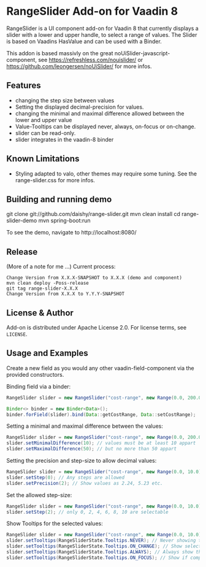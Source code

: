 # RangeSlider Add-on for Vaadin 8

RangeSlider is a UI component add-on for Vaadin 8 that currently displays a
slider with a lower and upper handle, to select a range of values. The Slider is based on Vaadins HasValue 
and can be used with a Binder.

This addon is based massivly on the great noUiSlider-javascript-component, see
https://refreshless.com/nouislider/ or https://github.com/leongersen/noUiSlider/ 
for more infos. 

## Features
* changing the step size between values
* Setting the displayed decimal-precision for values.
* changing the minimal and maximal difference allowed between the lower and upper value
* Value-Tooltips can be displayed never, always, on-focus or on-change.
* slider can be read-only.
* slider integrates in the vaadin-8 binder

## Known Limitations
* Styling adapted to valo, other themes may require some tuning. See the range-slider.css for more infos. 

## Building and running demo

git clone git://github.com/daishy/range-slider.git
mvn clean install
cd range-slider-demo
mvn spring-boot:run

To see the demo, navigate to http://localhost:8080/

## Release
(More of a note for me ...)
Current process:

    Change Version from X.X.X-SNAPSHOT to X.X.X (demo and component)
    mvn clean deploy -Poss-release
    git tag range-slider-X.X.X
    Change Version from X.X.X to Y.Y.Y-SNAPSHOT
 
   
 
## License & Author

Add-on is distributed under Apache License 2.0. For license terms, see `LICENSE`.

## Usage and Examples

Create a new field as you would any other vaadin-field-component via the provided constructors.


Binding field via a binder:
```java
RangeSlider slider = new RangeSlider("cost-range", new Range(0.0, 200.0));

Binder<> binder = new Binder<Data>();
binder.forField(slider).bind(Data::getCostRange, Data::setCostRange);
```

Setting a minimal and maximal difference between the values:
```java
RangeSlider slider = new RangeSlider("cost-range", new Range(0.0, 200.0));
slider.setMinimalDifference(10); // values must be at least 10 appart
slider.setMaximalDifference(50); // but no more than 50 appart
```

Setting the precision and step-size to allow decimal values:
```java
RangeSlider slider = new RangeSlider("cost-range", new Range(0.0, 10.0));
slider.setStep(0); // Any steps are allowed
slider.setPrecision(2); // Show values as 2.24, 5.23 etc.
```

Set the allowed step-size: 
```java
RangeSlider slider = new RangeSlider("cost-range", new Range(0.0, 10.0));
slider.setStep(2); // only 0, 2, 4, 6, 8, 10 are selectable
```

Show Tooltips for the selected values:
```java
RangeSlider slider = new RangeSlider("cost-range", new Range(0.0, 10.0));
slider.setTooltips(RangeSliderState.Tooltips.NEVER); // Never showing the selected values
slider.setTooltips(RangeSliderState.Tooltips.ON_CHANGE); // Show selected values if slider is moved
slider.setTooltips(RangeSliderState.Tooltips.ALWAYS); // Always show the selected values
slider.setTooltips(RangeSliderState.Tooltips.ON_FOCUS); // Show if component focused
```

